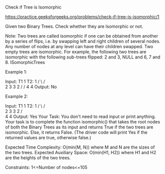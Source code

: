 Check if Tree is Isomorphic

https://practice.geeksforgeeks.org/problems/check-if-tree-is-isomorphic/1

Given two Binary Trees. Check whether they are Isomorphic or not.

Note: 
Two trees are called isomorphic if one can be obtained from another by a series of flips, i.e. by swapping left and right children of several nodes. Any number of nodes at any level can have their children swapped. Two empty trees are isomorphic.
For example, the following two trees are isomorphic with the following sub-trees flipped: 2 and 3, NULL and 6, 7 and 8.
ISomorphicTrees

Example 1:

Input:
 T1    1     T2:   1
     /   \        /  \
    2     3      3    2
   /            /
  4            4
Output: No

Example 2:

Input:
T1    1     T2:    1
    /  \         /   \
   2    3       3     2
  /                    \
  4                     4
Output: Yes
Your Task:
You don't need to read input or print anything. Your task is to complete the function isomorphic() that takes the root nodes of both the Binary Trees as its input and returns True if the two trees are isomorphic. Else, it returns False. (The driver code will print Yes if the returned values are true, otherwise false.)

Expected Time Complexity: O(min(M, N)) where M and N are the sizes of the two trees.
Expected Auxiliary Space: O(min(H1, H2)) where H1 and H2 are the heights of the two trees.

Constraints:
1<=Number of nodes<=105
